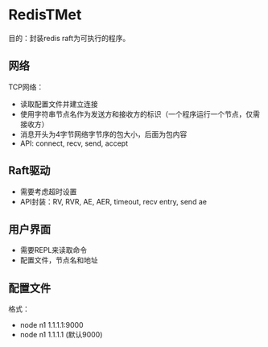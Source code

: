 # RedisTMet

目的：封装redis raft为可执行的程序。

## 网络

TCP网络：

- 读取配置文件并建立连接
- 使用字符串节点名作为发送方和接收方的标识（一个程序运行一个节点，仅需接收方）
- 消息开头为4字节网络字节序的包大小，后面为包内容
- API: connect, recv, send, accept

## Raft驱动

- 需要考虑超时设置
- API封装：RV, RVR, AE, AER, timeout, recv entry, send ae

## 用户界面

- 需要REPL来读取命令
- 配置文件，节点名和地址

## 配置文件

格式：

- node n1 1.1.1.1:9000
- node n1 1.1.1.1  (默认9000)
